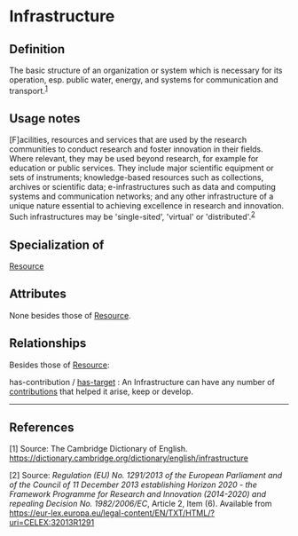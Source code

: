 # Infrastructure

## Definition
The basic structure of an organization or system which is necessary for its operation, esp. public water, energy, and systems for communication and transport.<sup>[1](#fn1)</sup>

## Usage notes
\[F\]acilities, resources and services that are used by the research communities to conduct research and foster innovation in their fields. 
Where relevant, they may be used beyond research, for example for education or public services. 
They include major scientific equipment or sets of instruments; 
knowledge-based resources such as collections, archives or scientific data; 
e-infrastructures such as data and computing systems and communication networks; 
and any other infrastructure of a unique nature essential to achieving excellence in research and innovation. 
Such infrastructures may be 'single-sited', 'virtual' or 'distributed'.<sup>[2](#fn2)</sup>

## Specialization of
[Resource](../entities/Resource.md)

## Attributes
None besides those of [Resource](../entities/Resource.md).

## Relationships
Besides those of [Resource](../entities/Resource.md):

<a name="rel__has-contribution">has-contribution</a> / [has-target](../entities/Contribution_to_Infrastructure.md#user-content-rel__has-target) : An Infrastructure can have any number of [contributions](../entities/Contribution_to_Infrastructure.md) that helped it arise, keep or develop.

---
## References
<a name="fn1">\[1\]</a> Source: The Cambridge Dictionary of English. https://dictionary.cambridge.org/dictionary/english/infrastructure

<a name="fn2">\[2\]</a> Source:
_Regulation (EU) No. 1291/2013 of the European Parliament and of the Council
of 11 December 2013
establishing Horizon 2020 - the Framework Programme for Research and Innovation (2014-2020) 
and repealing Decision No. 1982/2006/EC_, Article 2, Item (6).
Available from https://eur-lex.europa.eu/legal-content/EN/TXT/HTML/?uri=CELEX:32013R1291